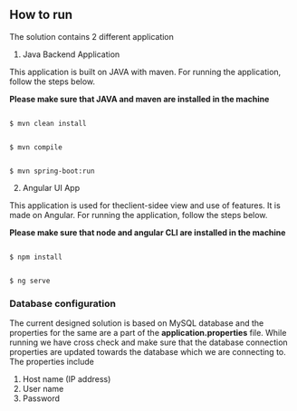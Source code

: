 
## How to run

The solution contains 2 different application

  

1. Java Backend Application

This application is built on JAVA with maven. For running the application, follow the steps below.

**Please make sure that JAVA and maven are installed in the machine**

~~~

$ mvn clean install

~~~

~~~

$ mvn compile

~~~

~~~

$ mvn spring-boot:run

~~~

2. Angular UI App

This application is used for theclient-sidee view and use of features. It is made on Angular. For running the application, follow the steps below.

**Please make sure that node and angular CLI are installed in the machine**

~~~

$ npm install

~~~

~~~

$ ng serve

~~~
### Database configuration
The current designed solution is based on MySQL database and the properties for the same are a part of the **application.properties** file. While running we have cross check and make sure that the database connection properties are updated towards the database which we are connecting to. The properties include 
 1. Host name (IP address)
 2. User name
 3. Password
 
